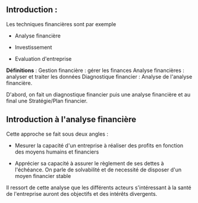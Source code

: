 ## Introduction :

Les techniques financières sont par exemple

- Analyse financière

- Investissement

- Evaluation d'entreprise

**Définitions** : Gestion financière : gérer les finances
Analyse financières : analyser et traiter les données
Diagnostique financier : Analyse de l'analyse financière.

D'abord, on fait un diagnostique financier puis une analyse financière et au final une Stratégie/Plan financier.

## Introduction à l'analyse financière

Cette approche se fait sous deux angles :

- Mesurer la capacité d'un entreprise à réaliser des profits en fonction des moyens humains et financiers

- Apprécier sa capacité à assurer le règlement de ses dettes à l'échéance. On parle de solvabilité et de necessité de disposer d'un moyen financier stable

Il ressort de cette analyse que les différents acteurs s'intéressant à la santé de l'entreprise auront des objectifs et des intérêts divergents.


